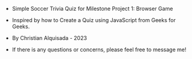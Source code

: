 - Simple Soccer Trivia Quiz for Milestone Project 1: Browser Game
- Inspired by how to Create a Quiz using JavaScript from Geeks for Geeks.
- By Christian Alquisada - 2023

- If there is any questions or concerns, please feel free to message me!